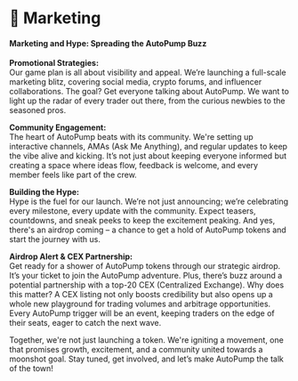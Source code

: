 # 🎯 Marketing

#### Marketing and Hype: Spreading the AutoPump Buzz

**Promotional Strategies:**\
Our game plan is all about visibility and appeal. We’re launching a full-scale marketing blitz, covering social media, crypto forums, and influencer collaborations. The goal? Get everyone talking about AutoPump. We want to light up the radar of every trader out there, from the curious newbies to the seasoned pros.

**Community Engagement:**\
The heart of AutoPump beats with its community. We're setting up interactive channels, AMAs (Ask Me Anything), and regular updates to keep the vibe alive and kicking. It’s not just about keeping everyone informed but creating a space where ideas flow, feedback is welcome, and every member feels like part of the crew.

**Building the Hype:**\
Hype is the fuel for our launch. We’re not just announcing; we’re celebrating every milestone, every update with the community. Expect teasers, countdowns, and sneak peeks to keep the excitement peaking. And yes, there's an airdrop coming – a chance to get a hold of AutoPump tokens and start the journey with us.

**Airdrop Alert & CEX Partnership:**\
Get ready for a shower of AutoPump tokens through our strategic airdrop. It’s your ticket to join the AutoPump adventure. Plus, there’s buzz around a potential partnership with a top-20 CEX (Centralized Exchange). Why does this matter? A CEX listing not only boosts credibility but also opens up a whole new playground for trading volumes and arbitrage opportunities. Every AutoPump trigger will be an event, keeping traders on the edge of their seats, eager to catch the next wave.

Together, we're not just launching a token. We're igniting a movement, one that promises growth, excitement, and a community united towards a moonshot goal. Stay tuned, get involved, and let’s make AutoPump the talk of the town!
